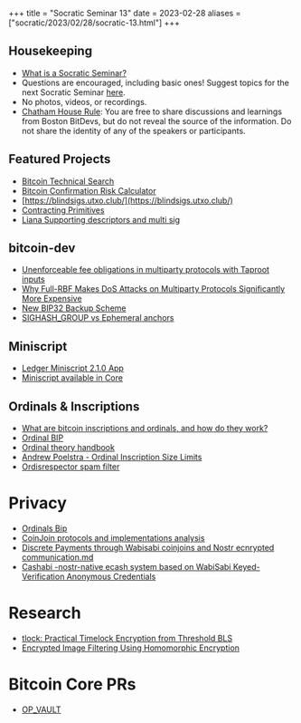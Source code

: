 +++
title = "Socratic Seminar 13"
date = 2023-02-28
aliases = ["socratic/2023/02/28/socratic-13.html"]
+++

## Housekeeping

- [What is a Socratic Seminar?](https://bitdevs.org/about#socratic-seminars)
- Questions are encouraged, including basic ones! Suggest topics for the next Socratic Seminar [here](https://github.com/0xBEEFCAF3/bostonbitdevs/issues/new).
- No photos, videos, or recordings.
- [Chatham House Rule](https://www.chathamhouse.org/about-us/chatham-house-rule): You are free to share discussions and learnings from Boston BitDevs, but do not reveal the source of the information. Do not share the identity of any of the speakers or participants.

## Featured Projects

- [Bitcoin Technical Search](https://bitcoinsearch.xyz/)
- [Bitcoin Confirmation Risk Calculator](https://blog.lopp.net/how-many-bitcoin-confirmations-is-enough/)
- [https://blindsigs.utxo.club/](https://blindsigs.utxo.club/)
- [Contracting Primitives](https://github.com/ariard/bitcoin-contracting-primitives-wg/tree/main/primitives)
- [Liana Supporting descriptors and multi sig](https://github.com/wizardsardine/liana/releases/tag/0.2)

## bitcoin-dev

- [Unenforceable fee obligations in multiparty protocols with Taproot inputs](https://lists.linuxfoundation.org/pipermail/bitcoin-dev/2023-February/021444.html)
- [Why Full-RBF Makes DoS Attacks on Multiparty Protocols Significantly More Expensive](https://lists.linuxfoundation.org/pipermail/bitcoin-dev/2023-January/021322.html)
- [New BIP32 Backup Scheme](https://lists.linuxfoundation.org/pipermail/bitcoin-dev/2023-February/021469.html)
- [SIGHASH_GROUP vs Ephemeral anchors](https://lists.linuxfoundation.org/pipermail/bitcoin-dev/2023-January/021334.html)

## Miniscript

- [Ledger Miniscript 2.1.0 App](https://blog.ledger.com/miniscript-is-coming/)
- [Miniscript available in Core](https://github.com/bitcoin/bitcoin/pull/24149)

## Ordinals & Inscriptions

- [What are bitcoin inscriptions and ordinals, and how do they work?](https://unchained.com/blog/bitcoin-inscriptions-ordinals/)
- [Ordinal BIP](https://github.com/casey/ord/blob/master/bip.mediawiki)
- [Ordinal theory handbook](https://docs.ordinals.com/overview.html)
- [Andrew Poelstra - Ordinal Inscription Size Limits](https://lists.linuxfoundation.org/pipermail/bitcoin-dev/2023-January/021372.html)
- [Ordisrespector spam filter](https://minibolt.info/guide/bonus/bitcoin/ordisrespector.html)

# Privacy

- [Ordinals Bip](https://github.com/casey/ord/blob/master/bip.mediawiki)
- [CoinJoin protocols and implementations analysis](https://is.muni.cz/th/kbvx1/Master_Thesis.pdf)
- [Discrete Payments through Wabisabi coinjoins and Nostr ecnrypted communication.md](https://gist.github.com/nopara73/bb17e89d7dc9af536ca41f50f705d329)
- [Cashabi -nostr-native ecash system based on WabiSabi Keyed-Verification Anonymous Credentials](https://lontivero.github.io/Wiki/html/cashabi.html#abstract)

# Research

- [tlock: Practical Timelock Encryption from Threshold BLS](https://eprint.iacr.org/2023/189)
- [Encrypted Image Filtering Using Homomorphic Encryption](https://docs.zama.ai/concrete-ml)

# Bitcoin Core PRs

- [OP_VAULT](https://github.com/bitcoin/bitcoin/pull/26857)
